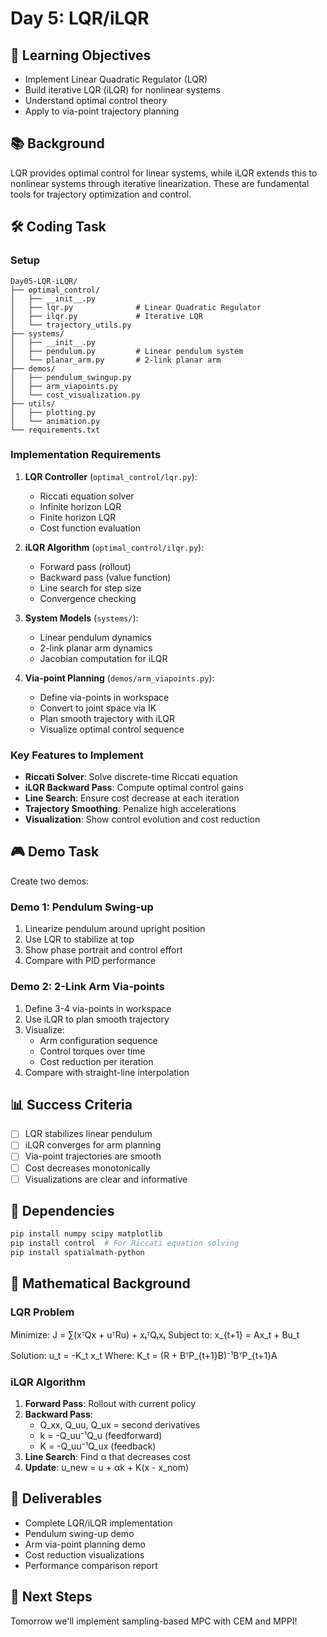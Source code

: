 # Day 5: LQR/iLQR

## 🎯 Learning Objectives
- Implement Linear Quadratic Regulator (LQR)
- Build iterative LQR (iLQR) for nonlinear systems
- Understand optimal control theory
- Apply to via-point trajectory planning

## 📚 Background
LQR provides optimal control for linear systems, while iLQR extends this to nonlinear systems through iterative linearization. These are fundamental tools for trajectory optimization and control.

## 🛠️ Coding Task

### Setup
```
Day05-LQR-iLQR/
├── optimal_control/
│   ├── __init__.py
│   ├── lqr.py              # Linear Quadratic Regulator
│   ├── ilqr.py             # Iterative LQR
│   └── trajectory_utils.py
├── systems/
│   ├── __init__.py
│   ├── pendulum.py         # Linear pendulum system
│   └── planar_arm.py       # 2-link planar arm
├── demos/
│   ├── pendulum_swingup.py
│   ├── arm_viapoints.py
│   └── cost_visualization.py
├── utils/
│   ├── plotting.py
│   └── animation.py
└── requirements.txt
```

### Implementation Requirements

1. **LQR Controller** (`optimal_control/lqr.py`):
   - Riccati equation solver
   - Infinite horizon LQR
   - Finite horizon LQR
   - Cost function evaluation

2. **iLQR Algorithm** (`optimal_control/ilqr.py`):
   - Forward pass (rollout)
   - Backward pass (value function)
   - Line search for step size
   - Convergence checking

3. **System Models** (`systems/`):
   - Linear pendulum dynamics
   - 2-link planar arm dynamics
   - Jacobian computation for iLQR

4. **Via-point Planning** (`demos/arm_viapoints.py`):
   - Define via-points in workspace
   - Convert to joint space via IK
   - Plan smooth trajectory with iLQR
   - Visualize optimal control sequence

### Key Features to Implement

- **Riccati Solver**: Solve discrete-time Riccati equation
- **iLQR Backward Pass**: Compute optimal control gains
- **Line Search**: Ensure cost decrease at each iteration
- **Trajectory Smoothing**: Penalize high accelerations
- **Visualization**: Show control evolution and cost reduction

## 🎮 Demo Task
Create two demos:

### Demo 1: Pendulum Swing-up
1. Linearize pendulum around upright position
2. Use LQR to stabilize at top
3. Show phase portrait and control effort
4. Compare with PID performance

### Demo 2: 2-Link Arm Via-points
1. Define 3-4 via-points in workspace
2. Use iLQR to plan smooth trajectory
3. Visualize:
   - Arm configuration sequence
   - Control torques over time
   - Cost reduction per iteration
4. Compare with straight-line interpolation

## 📊 Success Criteria
- [ ] LQR stabilizes linear pendulum
- [ ] iLQR converges for arm planning
- [ ] Via-point trajectories are smooth
- [ ] Cost decreases monotonically
- [ ] Visualizations are clear and informative

## 🔧 Dependencies
```bash
pip install numpy scipy matplotlib
pip install control  # For Riccati equation solving
pip install spatialmath-python
```

## 📝 Mathematical Background

### LQR Problem
Minimize: J = ∑(xᵀQx + uᵀRu) + xₜᵀQₜxₜ
Subject to: x_{t+1} = Ax_t + Bu_t

Solution: u_t = -K_t x_t
Where: K_t = (R + BᵀP_{t+1}B)⁻¹BᵀP_{t+1}A

### iLQR Algorithm
1. **Forward Pass**: Rollout with current policy
2. **Backward Pass**: 
   - Q_xx, Q_uu, Q_ux = second derivatives
   - k = -Q_uu⁻¹Q_u (feedforward)
   - K = -Q_uu⁻¹Q_ux (feedback)
3. **Line Search**: Find α that decreases cost
4. **Update**: u_new = u + αk + K(x - x_nom)

## 📝 Deliverables
- Complete LQR/iLQR implementation
- Pendulum swing-up demo
- Arm via-point planning demo
- Cost reduction visualizations
- Performance comparison report

## 🚀 Next Steps
Tomorrow we'll implement sampling-based MPC with CEM and MPPI!
